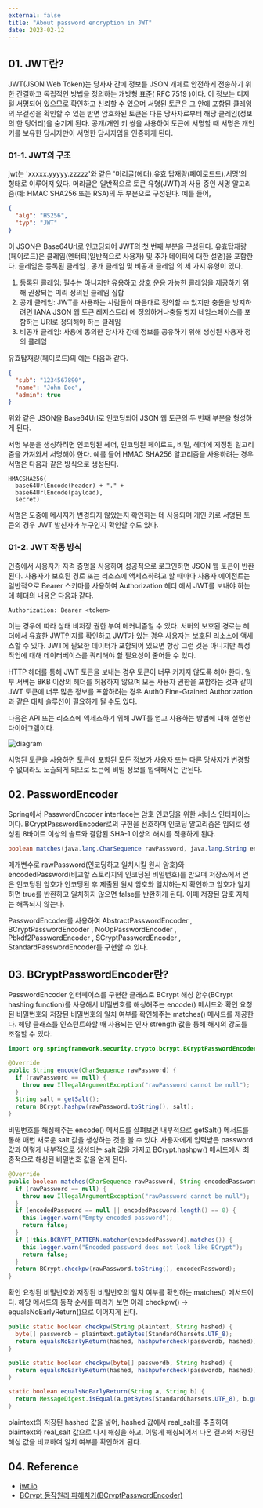 ```yaml
---
external: false
title: "About password encryption in JWT"
date: 2023-02-12
---
```


## 01. JWT란?

JWT(JSON Web Token)는 당사자 간에 정보를 JSON 개체로 안전하게 전송하기 위한 간결하고 독립적인 방법을 정의하는 개방형 표준( RFC 7519 )이다.
이 정보는 디지털 서명되어 있으므로 확인하고 신뢰할 수 있으며 서명된 토큰은 그 안에 포함된 클레임의 무결성을 확인할 수 있는 반면 암호화된 토큰은 다른 당사자로부터 해당 클레임(정보의 한 덩어리)을 숨기게 된다.
공개/개인 키 쌍을 사용하여 토큰에 서명할 때 서명은 개인 키를 보유한 당사자만이 서명한 당사자임을 인증하게 된다.

### 01-1. JWT의 구조

jwt는 'xxxxx.yyyyy.zzzzz'와 같은 '머리글(헤더).유효 탑재량(페이로드드).서명'의 형태로 이루어져 있다.
머리글은 일반적으로 토큰 유형(JWT)과 사용 중인 서명 알고리즘(예: HMAC SHA256 또는 RSA)의 두 부분으로 구성된다.
예를 들어,

```json
{
  "alg": "HS256",
  "typ": "JWT"
}
```

이 JSON은 Base64Url로 인코딩되어 JWT의 첫 번째 부분을 구성된다.
유효탑재량(페이로드)은 클레임(엔터티(일반적으로 사용자) 및 추가 데이터에 대한 설명)을 포함한다.
클레임은 등록된 클레임 , 공개 클레임 및 비공개 클레임 의 세 가지 유형이 있다.

1. 등록된 클레임: 필수는 아니지만 유용하고 상호 운용 가능한 클레임을 제공하기 위해 권장되는 미리 정의된 클레임 집합
2. 공개 클레임: JWT를 사용하는 사람들이 마음대로 정의할 수 있지만 충돌을 방지하려면 IANA JSON 웹 토큰 레지스트리 에 정의하거나충돌 방지 네임스페이스를 포함하는 URI로 정의해야 하는 클레임
3. 비공개 클레임: 사용에 동의한 당사자 간에 정보를 공유하기 위해 생성된 사용자 정의 클레임

유효탑재량(페이로드)의 예는 다음과 같다.

```json
{
  "sub": "1234567890",
  "name": "John Doe",
  "admin": true
}
```

위와 같은 JSON을 Base64Url로 인코딩되어 JSON 웹 토큰의 두 번째 부분을 형성하게 된다.

서명 부분을 생성하려면 인코딩된 헤더, 인코딩된 페이로드, 비밀, 헤더에 지정된 알고리즘을 가져와서 서명해야 한다.
예를 들어 HMAC SHA256 알고리즘을 사용하려는 경우 서명은 다음과 같은 방식으로 생성된다.

```textile
HMACSHA256(
  base64UrlEncode(header) + "." +
  base64UrlEncode(payload),
  secret)
```

서명은 도중에 메시지가 변경되지 않았는지 확인하는 데 사용되며 개인 키로 서명된 토큰의 경우 JWT 발신자가 누구인지 확인할 수도 있다.

### 01-2. JWT 작동 방식

인증에서 사용자가 자격 증명을 사용하여 성공적으로 로그인하면 JSON 웹 토큰이 반환된다. 사용자가 보호된 경로 또는 리소스에 액세스하려고 할 때마다 사용자 에이전트는 일반적으로 Bearer 스키마를 사용하여 Authorization 헤더 에서 JWT를 보내야 하는데 헤더의 내용은 다음과 같다.

```textile
Authorization: Bearer <token>
```

이는 경우에 따라 상태 비저장 권한 부여 메커니즘일 수 있다. 서버의 보호된 경로는 헤더에서 유효한 JWT인지를 확인하고 JWT가 있는 경우 사용자는 보호된 리소스에 액세스할 수 있다. JWT에 필요한 데이터가 포함되어 있으면 항상 그런 것은 아니지만 특정 작업에 대해 데이터베이스를 쿼리해야 할 필요성이 줄어들 수 있다.

HTTP 헤더를 통해 JWT 토큰을 보내는 경우 토큰이 너무 커지지 않도록 해야 한다. 일부 서버는 8KB 이상의 헤더를 허용하지 않으며 모든 사용자 권한을 포함하는 것과 같이 JWT 토큰에 너무 많은 정보를 포함하려는 경우 Auth0 Fine-Grained Authorization 과 같은 대체 솔루션이 필요하게 될 수도 있다.

다음은 API 또는 리소스에 액세스하기 위해 JWT를 얻고 사용하는 방법에 대해 설명한 다이어그램이다.

![diagram](/images/api_Jwt.png)

서명된 토큰을 사용하면 토큰에 포함된 모든 정보가 사용자 또는 다른 당사자가 변경할 수 없더라도 노출되게 되므로 토큰에 비밀 정보를 입력해서는 안된다.

## 02. PasswordEncoder

Spring에서 PasswordEncoder interface는 암호 인코딩을 위한 서비스 인터페이스이다. BCryptPasswordEncoder로의 구현을 선호하며 인코딩 알고리즘은 임의로 생성된 8바이트 이상의 솔트와 결합된 SHA-1 이상의 해시를 적용하게 된다.

```java
boolean matches(java.lang.CharSequence rawPassword, java.lang.String encodedPassword)
```

매개변수로 rawPassword(인코딩하고 일치시킬 원시 암호)와 encodedPassword(비교할 스토리지의 인코딩된 비밀번호)를 받으며
저장소에서 얻은 인코딩된 암호가 인코딩된 후 제출된 원시 암호와 일치하는지 확인하고 암호가 일치하면 true를 반환하고 일치하지 않으면 false를 반환하게 된다. 이때 저장된 암호 자체는 해독되지 않는다.

PasswordEncoder를 사용하여 AbstractPasswordEncoder , BCryptPasswordEncoder , NoOpPasswordEncoder , Pbkdf2PasswordEncoder , SCryptPasswordEncoder , StandardPasswordEncoder를 구현할 수 있다.

## 03. BCryptPasswordEncoder란?

PasswordEncoder 인터페이스를 구현한 클래스로 BCrypt 해싱 함수(BCrypt hashing function)를 사용해서 비밀번호를 해싱해주는 encode() 메서드와 확인 요청된 비밀번호와 저장된 비밀번호의 일치 여부를 확인해주는 matches() 메서드를 제공한다.
해당 클래스를 인스턴트화할 때 사용되는 인자 strength 값을 통해 해시의 강도를 조절할 수 있다.

```java
import org.springframework.security.crypto.bcrypt.BCryptPasswordEncoder
```

```java
@Override
public String encode(CharSequence rawPassword) {
  if (rawPassword == null) {
    throw new IllegalArgumentException("rawPassword cannot be null");
  }
  String salt = getSalt();
  return BCrypt.hashpw(rawPassword.toString(), salt);
}
```

비밀번호를 해싱해주는 encode() 메서드를 살펴보면 내부적으로 getSalt() 메서드를 통해 매번 새로운 salt 값을 생성하는 것을 볼 수 있다. 사용자에게 입력받은 password 값과 이렇게 내부적으로 생성되는 salt 값을 가지고 BCrypt.hashpw() 메서드에서 최종적으로 해싱된 비밀번호 값을 얻게 된다.

```java
@Override
public boolean matches(CharSequence rawPassword, String encodedPassword) {
  if (rawPassword == null) {
    throw new IllegalArgumentException("rawPassword cannot be null");
  }
  if (encodedPassword == null || encodedPassword.length() == 0) {
    this.logger.warn("Empty encoded password");
    return false;
  }
  if (!this.BCRYPT_PATTERN.matcher(encodedPassword).matches()) {
    this.logger.warn("Encoded password does not look like BCrypt");
    return false;
  }
  return BCrypt.checkpw(rawPassword.toString(), encodedPassword);
}
```

확인 요청된 비밀번호와 저장된 비밀번호의 일치 여부를 확인하는 matches() 메서드이다. 해당 메서드의 동작 순서를 따라가 보면 아래 checkpw() -> equalsNoEarlyReturn()으로 이어지게 된다.

```java
public static boolean checkpw(String plaintext, String hashed) {
  byte[] passwordb = plaintext.getBytes(StandardCharsets.UTF_8);
  return equalsNoEarlyReturn(hashed, hashpwforcheck(passwordb, hashed));
}

public static boolean checkpw(byte[] passwordb, String hashed) {
  return equalsNoEarlyReturn(hashed, hashpwforcheck(passwordb, hashed));
}

static boolean equalsNoEarlyReturn(String a, String b) {
  return MessageDigest.isEqual(a.getBytes(StandardCharsets.UTF_8), b.getBytes(StandardCharsets.UTF_8));
}
```

plaintext와 저장된 hashed 값을 넣어, hashed 값에서 real_salt를 추출하여 plaintext와 real_salt 값으로 다시 해싱을 하고, 이렇게 해싱되어서 나온 결과와 저장된 해싱 값을 비교하여 일치 여부를 확인하게 된다.

## 04. Reference

- [jwt.io](https://jwt.io/introduction)
- [BCrypt 동작원리 파헤치기(BCryptPasswordEncoder)](https://wildeveloperetrain.tistory.com/175)
